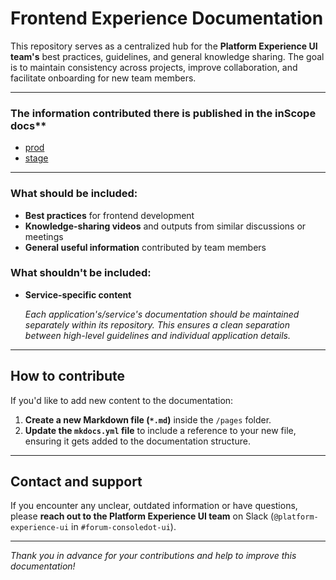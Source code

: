 # Frontend Experience Documentation

This repository serves as a centralized hub for the **Platform Experience UI team's** best practices, guidelines, and general knowledge sharing. The goal is to maintain consistency across projects, improve collaboration, and facilitate onboarding for new team members.

---

### The information contributed there is published in the inScope docs**
- [prod](https://inscope.corp.redhat.com/docs/default/component/frontend-experience-docs/)
- [stage](https://inscope.corp.stage.redhat.com/docs/default/component/frontend-experience-docs/)

---

### What should be included:
- **Best practices** for frontend development
- **Knowledge-sharing videos** and outputs from similar discussions or meetings
- **General useful information** contributed by team members

### What shouldn't be included:
- **Service-specific content**

  *Each application's/service's documentation should be maintained separately within its repository. This ensures a clean separation between high-level guidelines and individual application details.*

---

## How to contribute

If you'd like to add new content to the documentation:
1. **Create a new Markdown file (`*.md`)** inside the `/pages` folder.
2. **Update the `mkdocs.yml` file** to include a reference to your new file, ensuring it gets added to the documentation structure.

---

## Contact and support

If you encounter any unclear, outdated information or have questions, please **reach out to the Platform Experience UI team** on Slack (`@platform-experience-ui` in `#forum-consoledot-ui`).

---

*Thank you in advance for your contributions and help to improve this documentation!*
